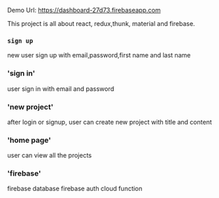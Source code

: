 Demo Url: https://dashboard-27d73.firebaseapp.com

This project is all about react, redux,thunk, material and firebase.

### `sign up`
  new user sign up with email,password,first name and last name

### 'sign in'
  user sign in with email and password

### 'new project'
  after login or signup, user can create new project with title and content

### 'home page'
  user can view all the projects

### 'firebase'
  firebase database
  firebase auth
  cloud function
